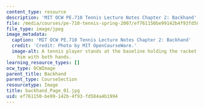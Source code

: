```yaml
---
content_type: resource
description: 'MIT OCW PE.710 Tennis Lecture Notes Chapter 2: Backhand'
file: /media/courses/pe-710-tennis-spring-2007/ef761150be99142b4f93fd584a4b1994_backhand_Page_01.jpg
file_type: image/jpeg
image_metadata:
  caption: 'MIT OCW PE.710 Tennis Lecture Notes Chapter 2: Backhand'
  credit: 'Credit: Photo by MIT OpenCourseWare.'
  image-alt: A tennis player stands at the baseline holding the racket in front of
    him with both hands.
learning_resource_types: []
ocw_type: OCWImage
parent_title: Backhand
parent_type: CourseSection
resourcetype: Image
title: backhand_Page_01.jpg
uid: ef761150-be99-142b-4f93-fd584a4b1994
---
```

